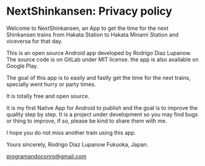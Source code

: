 # NextShinkansen: Privacy policy

Welcome to NextShinkansen, an App to get the time for the next Shinkansen trains from Hakata Station to Hakata Minami Station and viceversa for that day.

This is an open source Android app developed by Rodrigo Diaz Lupanow. The source code is on GitLab under MIT license. the app is also available on Google Play.

The goal of this app is to easily and fastly get the time for the next trains, specially went hurry or party times.

It is totally free and open source.

It is my first Native App for Android to publish and the goal is to improve the quality step by step. It is a project under development so you may find bugs or thing to improve, if so, please be kind to share them with me.

I hope you do not miss another train using this app.

Yours sincerely,
Rodrigo Diaz Lupanow
Fukuoka, Japan.

programandoconro@gmail.com
